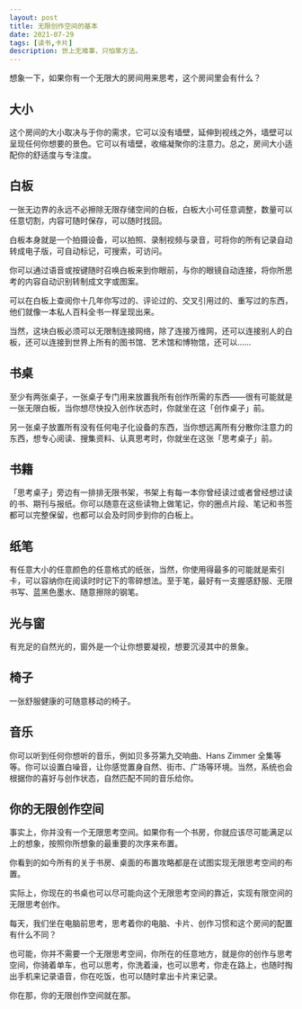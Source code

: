 ```yaml
---
layout: post
title: 无限创作空间的基本
date: 2021-07-29
tags: [读书,卡片]
description: 世上无难事，只怕笨方法。
---
```



想象一下，如果你有一个无限大的房间用来思考，这个房间里会有什么？
## 大小

这个房间的大小取决与于你的需求，它可以没有墙壁，延伸到视线之外，墙壁可以呈现任何你想要的景色。它可以有墙壁，收缩凝聚你的注意力。总之，房间大小适配你的舒适度与专注度。

## 白板

一张无边界的永远不必擦除无限存储空间的白板，白板大小可任意调整，数量可以任意切割，内容可随时保存，可以随时找回。

白板本身就是一个拍摄设备，可以拍照、录制视频与录音，可将你的所有记录自动转成电子版，可自动标记，可搜索，可访问。

你可以通过语音或按键随时召唤白板来到你眼前，与你的眼镜自动连接，将你所思考的内容自动识别转制成文字或图案。

可以在白板上查阅你十几年你写过的、评论过的、交叉引用过的、重写过的东西，他们就像一本私人百科全书一样呈现出来。

当然，这块白板必须可以无限制连接网络，除了连接万维网，还可以连接别人的白板，还可以连接到世界上所有的图书馆、艺术馆和博物馆，还可以……

## 书桌

至少有两张桌子，一张桌子专门用来放置我所有创作所需的东西——很有可能就是一张无限白板，当你想尽快投入创作状态时，你就坐在这「创作桌子」前。

另一张桌子放置所有没有任何电子化设备的东西，当你想远离所有分散你注意力的东西，想专心阅读、搜集资料、认真思考时，你就坐在这张「思考桌子」前。

## 书籍

「思考桌子」旁边有一排排无限书架，书架上有每一本你曾经读过或者曾经想过读的书、期刊与报纸。你可以随意在这些读物上做笔记，你的圈点片段、笔记和书签都可以完整保留，也都可以会及时同步到你的白板上。

## 纸笔

有任意大小的任意颜色的任意格式的纸张，当然，你使用得最多的可能就是索引卡，可以容纳你在阅读时时记下的零碎想法。至于笔，最好有一支握感舒服、无限书写、蓝黑色墨水、随意擦除的钢笔。
## 光与窗

有充足的自然光的，窗外是一个让你想要凝视，想要沉浸其中的景象。
## 椅子

一张舒服健康的可随意移动的椅子。
## 音乐

你可以听到任何你想听的音乐，例如贝多芬第九交响曲、Hans Zimmer 全集等等。你可以设置白噪音，让你感觉置身自然、街市、广场等环境。当然，系统也会根据你的喜好与创作状态，自然匹配不同的音乐给你。

## 你的无限创作空间

事实上，你并没有一个无限思考空间。如果你有一个书房，你就应该尽可能满足以上的想象，按照你所想象的最重要的次序来布置。

你看到的如今所有的关于书房、桌面的布置攻略都是在试图实现无限思考空间的布置。

实际上，你现在的书桌也可以尽可能向这个无限思考空间的靠近，实现有限空间的无限思考创作。

每天，我们坐在电脑前思考，思考着你的电脑、卡片、创作习惯和这个房间的配置有什么不同？

也可能，你并不需要一个无限思考空间，你所在的任意地方，就是你的创作与思考空间，你骑着单车，也可以思考，你洗着澡，也可以思考，你走在路上，也随时掏出手机来记录语音，你在吃饭，也可以随时拿出卡片来记录。

你在那，你的无限创作空间就在那。

